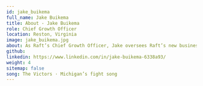 ```yaml
---
id: jake_buikema
full_name: Jake Buikema
title: About - Jake Buikema
role: Chief Growth Officer
location: Reston, Virginia
image: jake_buikema.jpg
about: As Raft’s Chief Growth Officer, Jake oversees Raft’s new business processes and performance in increasingly competitive arenas. He is passionate about building winning teams. Jake brings 20 years of business strategy and acquisition experience, including more than 100 contract wins and 4 M&A transactions. He led the Digital Modernization Growth Team at ICF, was the SVP at Incentive Technology Group, and spent over 10 years with Lockheed Martin as a project engineer, manager, and senior capture executive. Jake has an MBA from the University of Maryland’s Robert H. Smith School of Business and a BS from the University of Michigan in Industrial & Operations Engineering. In his downtime, you can probably find him skiing or cheering for one of his daughter’s dance teams.
github:
linkedin: https://www.linkedin.com/in/jake-buikema-6338a93/
weight: 4
sitemap: false
song: The Victors · Michigan’s fight song
---
```

